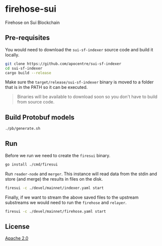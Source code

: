 # firehose-sui
Firehose on Sui Blockchain

## Pre-requisites
You would need to download the `sui-sf-indexer` source code and build it locally.

```bash
git clone https://github.com/apocentre/sui-sf-indexer
cd sui-sf-indexer
cargo build --release
```
Make sure the `target/release/sui-sf-indexer` binary is moved to a folder that is in the PATH so it can be executed.

> Binaries will be available to download soon so you don't have to build from source code.


## Build Protobuf models

```bash
./pb/generate.sh
```

## Run

Before we run we need to create the `firesui` binary.

```bash
go install ./cmd/firesui
```

Run `reader-node` and `merger`. This instance will read data from the stdin and store (and merge) the results in files on the disk.

```bash
firesui -c ./devel/mainnet/indexer.yaml start
```

Finally, if we want to stream the above saved files to the upstream substreams we would need to run the `firehose` and `relayer`.

```bash
firesui -c ./devel/mainnet/firehose.yaml start
```


## License

[Apache 2.0](LICENSE)
